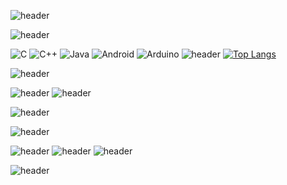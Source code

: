 

![header](https://capsule-render.vercel.app/api?type=transparent&color=_hexcode&height=200&section=header&fontColor=8FA3E5&text=🐟&%20&render&descAlignY=90&desc=٩(•̤̀ᵕ•̤́๑)૭✧초보개발자문우정입니다잘부탁드립니다(۶•̀ᴗ•́)۶&20capsule%20renderfontSize=90)

![header](https://capsule-render.vercel.app/api?type=transparent&height=30&text=🧑‍💻▫️▫️▫️▫️▫️▫️▫️▫️▫️▫️▫️▫️▫️▫️▫️▫️▫️▫️▫️▫️▫️▫️▫️▫️▫️▫️▫️▫️▫️▫️▫️▫️▫️▫️▫️▫️▫️▫️▫️▫️▫️▫️▫️▫️▫️▫️▫️▫️▫️▫️▫️▫️▫️▫️▫️▫️▫️▫️▫️▫️▫️▫️▫️▫️▫️▫️▫️▫️▫️▫️▫️▫️▫️▫️▫️▫️▫️▫️▫️▫️▫️▫️▫️▫️▫️▫️▫️▫️▫️▫️▫️▫️▫️▫️▫️▫️▫️▫️▫️▫️▫️▫️▫️▫️▫️▫️▫️▫️▫️▫️▫️▫️▫️▫️&20%&fontSize=20%&fontColor=FFFFFF)

![C](https://img.shields.io/badge/c-%2300599C.svg?style=for-the-badge&logo=c&logoColor=white)
![C++](https://img.shields.io/badge/c++-%2300599C.svg?style=for-the-badge&logo=c%2B%2B&logoColor=white)
![Java](https://img.shields.io/badge/java-%23ED8B00.svg?style=for-the-badge&logo=java&logoColor=white)
![Android](https://img.shields.io/badge/Android-3DDC84?style=for-the-badge&logo=android&logoColor=white)
![Arduino](https://img.shields.io/badge/-Arduino-00979D?style=for-the-badge&logo=Arduino&logoColor=white)
![header](https://capsule-render.vercel.app/api?type=transparent&color=AED6EC&fontColor=FFFFFF&height=50&section=footer&text=&capsule%20render&fontSize=20&section=footer)
   [![Top Langs](https://github-readme-stats.vercel.app/api/top-langs/?username=ansdnwjd&layout=compact)](https://github.com/anuraghazra/github-readme-stats)
<!-- ![header](https://capsule-render.vercel.app/api?type=transparent&color=AED6EC&fontColor=8FA3E5&height=20&section=footer&text=____________________________________________________________________________________________________________________________________________&capsule%20render&fontSize=20&section=footer) -->  
![header](https://capsule-render.vercel.app/api?type=transparent&color=AED6EC&fontColor=FFFFFF&height=20&section=footer&text=&capsule%20render&fontSize=20&section=footer)

![header](https://capsule-render.vercel.app/api?type=wave&color=AED6EC&fontColor=FFFFFF&height=150&section=footer&text=&capsule%20render&fontSize=20&&reversal=true)
![header](https://capsule-render.vercel.app/api?type=waving&color=AED6EC&fontColor=FFFFFF&height=100&section=footer&text=&capsule%20render&fontSize=20&section=footer)

![header](https://capsule-render.vercel.app/api?type=transparent&color=8FA3E5&fontColor=FFFFFF&height=100&section=footer&text=▫️🐟▫️▫️▫️💨▫️▫️▫️▫️▫️▫️▫️▫️▫️▫️▫️▫️▫️▫️▫️▫🌟▫️▫️▫️▫️▫️▫️▫️▫️🐠▫️▫️▫️▫️▫️💨▫️▫️▫️▫️▫️▫️▫️▫️▫️▫️▫️▫️▫️▫️▫️▫️▫️▫️▫️▫️▫️▫️▫️▫️▫️🐟▫️▫️▫️▫️▫️▫️▫️▫️▫️▫️▫️▫️▫️▫️▫️⭐▫️&capsule%20render&fontSize=20&section=footer)

![header](https://capsule-render.vercel.app/api?type=transparent&fontColor=FFFFFF&height=50&section=footer&text=▫️▫️▫️▫️▫️▫️▫️▫️▫️▫️✨▫️▫️▫️▫️▫️▫️▫️▫️▫️▫️▫️▫️▫️▫️▫️▫️🐡▫️▫️▫️▫️💨▫️▫️▫️▫️▫️▫️▫️▫️▫️▫️▫️▫️▫️▫️▫️▫️🐟▫️▫️▫️▫️▫️▫️▫️▫️▫️▫️▫️▫️▫️▫️▫️▫️▫️▫️▫️▫️▫️▫️▫️▫️▫️▫️▫️🐠▫️▫️▫️▫️💨▫️▫️▫️▫️&capsule%20render&fontSize=20)

![header](https://capsule-render.vercel.app/api?type=transparent&color=AED6EC&fontColor=FFFFFF&height=40&section=footer&text=▫️▫️▫️▫▫️▫️▫️▫️▫️▫️▫️▫️▫️🗨️▫▫▫️▫️💬&capsule%20render&fontSize=30&section=footer)
![header](https://capsule-render.vercel.app/api?type=transparent&fontColor=FFFFFF&height=70&section=footer&text=🌳▫️▫️🥦▫️▫️▫️▫️▫️▫️▫️▫️▫️▫️✨▫️🧸▫️▫️▫️▫️▫️▫️▫️▫️▫️▫️🐟▫▫️▫️▫️▫️▫️▫️▫️▫️▫️▫️▫️▫️🎀🎄🎁🐟🐟▫️▫️▫️▫️▫️▫️▫️🌼▫️✨▫️▫️▫️▫️▫️▫️▫️▫️▫️▫️▫️▫️▫️🐢▫️▫️▫️▫️▫️▫️▫️▫▫️▫️▫️🌲&capsule%20render&fontSize=20)
![header](https://capsule-render.vercel.app/api?type=egg&color=8FA3E5&height=150&section=footer&text=&capsule%20render&fontSize=90)

![header](https://capsule-render.vercel.app/api?type=transparent&color=AED6EC&fontColor=FFFFFF&height=50&section=footer&text=&capsule%20render&fontSize=20&section=footer)



<!-- ![Gmail](https://img.shields.io/badge/Gmail-D14836?style=for-the-badge&logo=gmail&logoColor=white)
![Blogger](https://img.shields.io/badge/Blogger-FF5722?style=for-the-badge&logo=blogger&logoColor=white) -->
